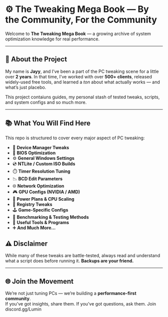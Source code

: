 
# ⚙️ The Tweaking Mega Book — By the Community, For the Community

Welcome to **The Tweaking Mega Book** — a growing archive of system optimization knowledge for real performance. 

---

## 🧠 About the Project

My name is **Jayy**, and I’ve been a part of the PC tweaking scene for a little over **2 years**. In that time, I’ve worked with over **500+ clients**, released widely-used free tools, and learned a *ton* about what actually works — and what’s just placebo.

This project contaiuns guides, my personal stash of tested tweaks, scripts, and system configs and so much more. 

---

## 📚 What You Will Find Here

This repo is structured to cover every major aspect of PC tweaking:

- 🧠 **Device Manager Tweaks**
- 🧬 **BIOS Optimization**
- ⚙️ **General Windows Settings**
- 💿 **NTLite / Custom ISO Builds**
- ⏱️ **Timer Resolution Tuning**
- 📉 **BCD Edit Parameters**
- 🌐 **Network Optimization**
- 🎮 **GPU Configs (NVIDIA / AMD)**
- 🔋 **Power Plans & CPU Scaling**
- 🧾 **Registry Tweaks**
- 🕹️ **Game-Specific Configs**
- 🧪 **Benchmarking & Testing Methods**
- 🧰 **Useful Tools & Programs**
- ➕ **And Much More...**


## ⚠️ Disclaimer

While many of these tweaks are battle-tested, always read and understand what a script does before running it. **Backups are your friend.**

---

## 🌐 Join the Movement

We’re not just tuning PCs — we’re building a **performance-first community**.  
If you’ve got insights, share them. If you’ve got questions, ask them. Join discord.gg/Lumin

